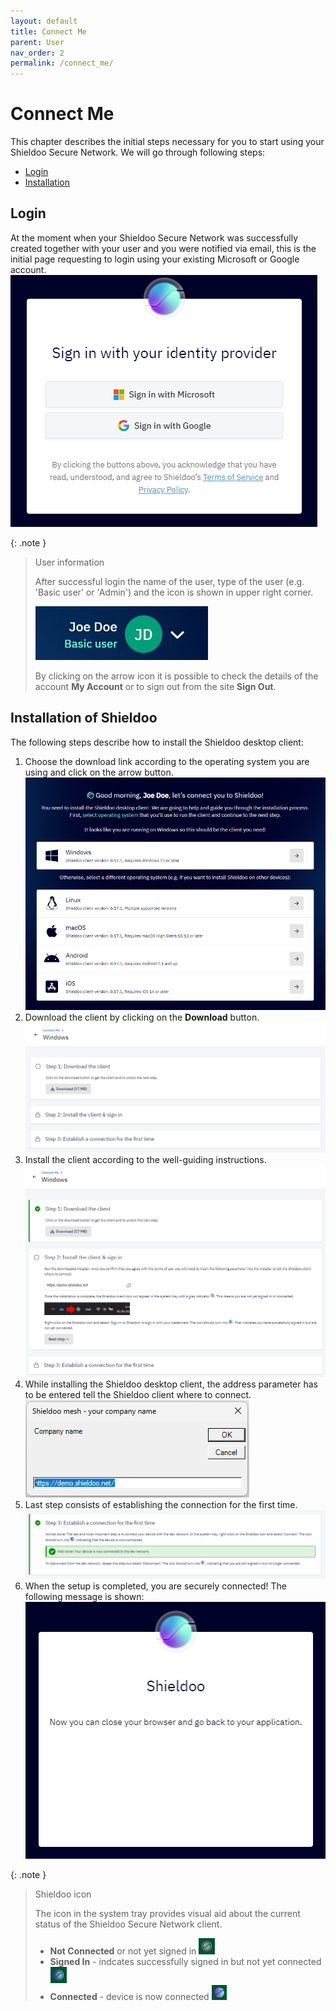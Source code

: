 ```yaml
---
layout: default
title: Connect Me
parent: User
nav_order: 2
permalink: /connect_me/
---
```


# Connect Me
This chapter describes the initial steps necessary for you to start using your Shieldoo Secure Network. We will go through following steps:  
- [Login](/connect_me/#login)
- [Installation](/connect_me/#installation-of-shieldoo)

## Login
At the moment when your Shieldoo Secure Network was successfully created together with your user and you were notified via email, this is the initial page requesting to login using your existing Microsoft or Google account.  
![](../../images/ConnectMe02.png)

{: .note }
> User information
> 
> After successful login the name of the user, type of the user (e.g. 'Basic user' or 'Admin') and the icon is shown in upper right corner.  
> 
> ![](../../images/ConnectMe03.png)
> 
> By clicking on the arrow icon it is possible to check the details of the account __My Account__ or to sign out from the site __Sign Out__.


## Installation of Shieldoo 
The following steps describe how to install the Shieldoo desktop client:
1. Choose the download link according to the operating system you are using and click on the arrow button.
![](../../images/ConnectMe04.png)
2. Download the client by clicking on the __Download__ button.  
![](../../images/ConnectMe05.png)
3. Install the client according to the well-guiding instructions.
![](../../images/ConnectMe06.png)
4. While installing the Shieldoo desktop client, the address parameter has to be entered tell the Shieldoo client where to connect.  
![](../../images/ConnectMe07.png)
5. Last step consists of establishing the connection for the first time. 
![](../../images/ConnectMe08.png)
6. When the setup is completed, you are securely connected! The following message is shown:
![](../../images/ConnectMe09.png)

{: .note }
> Shieldoo icon
> 
> The icon in the system tray provides visual aid about the current status of the Shieldoo Secure Network client.  
> 
> - __Not Connected__ or not yet signed in
> ![](../../images/ConnectMe12.png)
> - __Signed In__ - indcates successfully signed in but not yet connected
> ![](../../images/ConnectMe11.png)
> - __Connected__ - device is now connected
> ![](../../images/ConnectMe10.png)